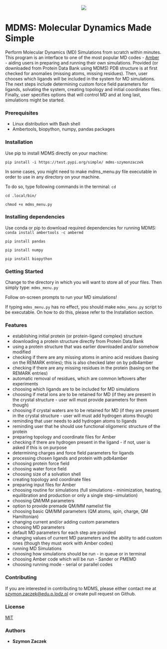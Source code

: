 <div align="center">
  <img src="https://raw.githubusercontent.com/szymonzaczek/MDMS/linux_development/mdms_logo.png"><br>
</div>

# MDMS: Molecular Dynamics Made Simple

Perform Molecular Dynamics (MD) Simulations from scratch within minutes. This program is an interface to one of the most popular MD codes - [Amber](http://ambermd.org/) - aiding users in preparing and running their own simulations.
Provided (or downloaded from Protein Data Bank using MDMS) PDB structure is at first checked for anomalies (missing atoms, missing residues). Then, user chooses which ligands will be included in the system for MD simulations.
The next steps include determining custom force field parameters for ligands, solvating the system, creating topology and initial coordinates files. Finally, user specifies options that will control MD and at long last, simulations might be started.


### Prerequisites

- Linux distribution with Bash shell
- Ambertools, biopython, numpy, pandas packages


### Installation

Use pip to install MDMS directly on your machine:

`pip install -i https://test.pypi.org/simple/ mdms-szymonzaczek`

In some cases, you might need to make mdms_menu.py file executable in order to use in any directory on your machine.

To do so, type following commands in the terminal:
`cd`

`cd .local/bin/`

`chmod +x mdms_menu.py`


### Installing dependencies

Use conda or pip to download required dependencies for running MDMS:
`conda install ambertools -c ambermd`

`pip install pandas`

`pip install numpy`

`pip install biopython`


### Getting Started

Change to the directory in which you will want to store all of your files. Then simply type:
`mdms_menu.py`

Follow on-screen prompts to run your MD simulations!

If typing `mdms_menu.py` has no effect, you should make `mdms_menu.py` script to be executable. On how to do this, please refer to the Installation section.


### Features
- establishing initial protein (or protein-ligand complex) structure
 - downloading a protein structure directly from Protein Data Bank
 - using a protein structure that was earlier downloaded and/or somehow modified
 - checking if there are any missing atoms in amino acid residues (basing on the REMARK entries); this is also checked later on by pdb4amber
 - checking if there are any missing residues in the protein (basing on the REMARK entries)
 - automatic removal of residues, which are common leftovers after experiments
 - choosing which ligands are to be included for MD simulations
 - choosing if metal ions are to be retained for MD (if they are present in the crystal structure - user will must provide parameters for them though)
 - choosing if crystal waters are to be retained for MD (if they are present in the crystal structure - user will must add hydrogen atoms though)
 - reminding that user needs to add hydrogen atoms to ligands
 - reminding user that he should use functional oligomeric structure of the protein
- preparing topology and coordinate files for Amber
 - checking if there are hydrogen present in the ligand - if not, user is asked if this is on purpose
 - determining charges and force field parameters for ligands
 - processing chosen ligands and protein with pdb4amber
 - choosing protein force field
 - choosing water force field
 - choosing size of a solvation shell
 - creating topology and coordinate files
- preparing input files for Amber
 - choosing routine for simulations (full simulations - minimization, heating, equilibration and production or only a single step-simulation)
 - choosing QM/MM parameters
  - option to provide premade QM/MM namelist file
  - choosing basic QM/MM parameters (QM atoms, spin, charge, QM Hamiltonian)
  - changing current and/or adding custom parameters
 - choosing MD parameters
  - default MD parameters for each step are provided
  - changing values of current MD parameters and the ability to add custom ones (though they must work with Amber codes)
- running MD Simulations
 - choosing how simulations should be run - in queue or in terminal
 - choosing Amber code which will be run - Sander or PMEMD
 - choosing running mode - serial or parallel codes


### Contributing

If you are interested in contributing to MDMS, please either contact me at szymon.zaczek@edu.p.lodz.pl or create pull request on Github.


### License

[MIT](https://github.com/szymonzaczek/MDMS/blob/master/LICENSE)


### Authors

* **Szymon Zaczek**
